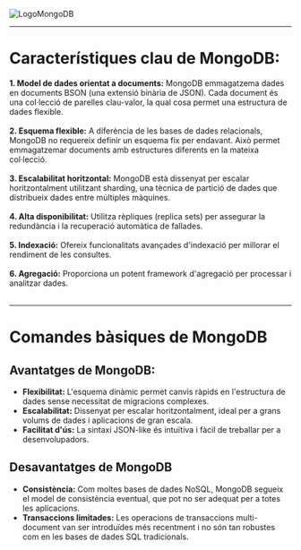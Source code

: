 ![LogoMongoDB](https://github.com/mahisumit/DAW-BaseDeDades/blob/main/4.%20Base%20de%20dades%20objecte%20relacionals%20(UF4)/assests/MongoDB_Logo.png)
***

# Característiques clau de MongoDB:

<b>1. Model de dades orientat a documents:</b> MongoDB emmagatzema dades en documents BSON (una extensió binària de JSON). Cada document és una col·lecció de parelles clau-valor, la qual cosa permet una estructura de dades flexible.<br><br>
<b>2. Esquema flexible:</b> A diferència de les bases de dades relacionals, MongoDB no requereix definir un esquema fix per endavant. Això permet emmagatzemar documents amb estructures diferents en la mateixa col·lecció.<br><br>
<b>3. Escalabilitat horitzontal:</b> MongoDB està dissenyat per escalar horitzontalment utilitzant sharding, una tècnica de partició de dades que distribueix dades entre múltiples màquines.<br><br>
<b>4. Alta disponibilitat:</b> Utilitza rèpliques (replica sets) per assegurar la redundància i la recuperació automàtica de fallades.<br><br>
<b>5. Indexació:</b> Ofereix funcionalitats avançades d'indexació per millorar el rendiment de les consultes.<br><br>
<b>6. Agregació:</b> Proporciona un potent framework d'agregació per processar i analitzar dades.<br><br>

 ***
 
# Comandes bàsiques de MongoDB

## Avantatges de MongoDB:

* <b>Flexibilitat:</b> L'esquema dinàmic permet canvis ràpids en l'estructura de dades sense necessitat de migracions complexes.
* <b>Escalabilitat:</b> Dissenyat per escalar horitzontalment, ideal per a grans volums de dades i aplicacions de gran escala.
* <b>Facilitat d'ús:</b> La sintaxi JSON-like és intuïtiva i fàcil de treballar per a desenvolupadors.

## Desavantatges de MongoDB
* <b>Consistència:</b> Com moltes bases de dades NoSQL, MongoDB segueix el model de consistència eventual, que pot no ser adequat per a totes les aplicacions.
* <b>Transaccions limitades:</b> Les operacions de transaccions multi-document van ser introduïdes més recentment i no són tan robustes com en les bases de dades SQL tradicionals.
